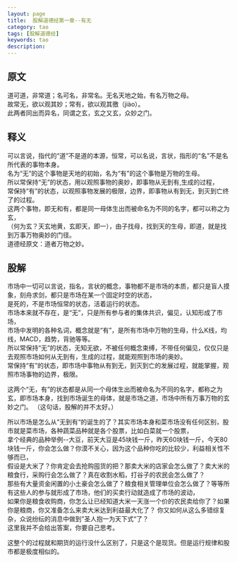 ```yaml
---
layout: page
title:  股解道德经第一章--有无
category: tao
tags: [股解道德经]
keywords: tao
description:
---
```


## 原文
道可道，非常道；名可名，非常名。无名天地之始，有名万物之母。  
故常无，欲以观其妙；常有，欲以观其徼（jiào）。  
此两者同出而异名，同谓之玄，玄之又玄，众妙之门。  

## 释义
可以言说，指代的“道”不是道的本源，恒常，可以名说，言状，指形的“名”不是名所代表的事物本身。   
名为“无”的这个事物是天地的初始，名为“有”的这个事物是万物的生母。  
所以常保持“无”的状态，用以观照事物的奥妙，即事物从无到有,生成的过程，  
常保持“有”的状态，以观照事物发展的极限，边界，即事物从有到无，到灭到亡终了的过程。    
这两个事物，即无和有，都是同一母体生出而被命名为不同的名字，都可以称之为玄，  
（何为玄？天玄地黄，玄即天，即一），由子找母，找到天的生母，即道，就是找到万事万物奥妙的门径。  
道德经原文：道者万物之妙。
## 股解
市场中一切可以言说，指名，言状的概念，事物都不是市场的本质，都只是盲人摸象，刻舟求剑，都只是市场在某一个固定时空的状态，  
是死的，不是市场恒常的状态，活着运行的状态。  
市场本来就不存在，是“无”，只是所有参与者的集体共识，偏见，认知形成了市场，  
市场中发明的各种名词，概念就是“有”，是所有市场中万物的生母，什么K线，均线，MACD，趋势，背驰等等。  
所以常保持“无”的状态，无知无欲，不被任何概念束缚，不带任何偏见，仅仅只是去观照市场如何从无到有，生成的过程，就能观照到市场的奥妙。  
常保持“有”的状态，即市场中事物从有到无，到灭到亡的发展过程，就能掌握，观照市场事物的边界，极限。

这两个“无，有”的状态都是从同一个母体生出而被命名为不同的名字，都称之为玄，即市场本身，找到市场诞生的母体，就是市场之道，市场中所有万事万物的玄妙之门。
（这句话，股解的并不太好。）

所以市场是怎么从”无到有“的诞生的了？其实市场本身和菜市场没有任何区别，股市就是菜市场，各种蔬菜品种就是各个股票，比如白菜就一个股票，  
拿个经典的品种举例--大豆，前天大豆是45块钱一斤，昨天60块钱一斤，今天80块钱一斤，你会怎么做？你漠不关心，因为这个品种你吃的比较少，利益相关性不够而已，  
假设是大米了？你肯定会去抢购囤货的把？那卖大米的店家会怎么做了？卖大米的粮食行，采购行会怎么做了？真在收割水稻，打谷子的农民会怎么做了？  
那些有大量资金闲置的小土豪会怎么做了？粮食相关管理单位会怎么做了？等等所有这些人的参与就形成了市场，他们的买卖行动就造成了市场的波动，  
如果你是粮食收购商，你怎么让已经知道大米一天涨一个价的农民卖给你了？如果你是粮商，你又准备怎么来卖大米达到利益最大化了？
你又如何从这么多错综复杂，众说纷纭的消息中做到”圣人抱一为天下式“了？  
这里我并不会给出答案，你要自己思考。    

这整个的过程就和期货的运行没什么区别了，只是这个是现货。但是运行规律和股市都是极度相似的。  














